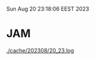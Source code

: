 Sun Aug 20 23:18:06 EEST 2023
# JAM
<a href='./cache/202308/20_23.log'>./cache/202308/20_23.log</a>
